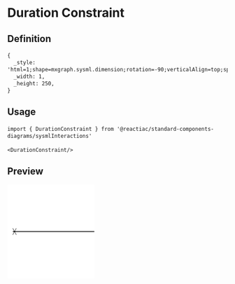 # Duration Constraint

## Definition

```
{
  _style: 'html=1;shape=mxgraph.sysml.dimension;rotation=-90;verticalAlign=top;spacingTop=-5',
  _width: 1,
  _height: 250,
}
```

## Usage

```
import { DurationConstraint } from '@reactiac/standard-components-diagrams/sysmlInteractions'

<DurationConstraint/>
```

## Preview

<img src="./duration-constraint.png" width="200"/>
